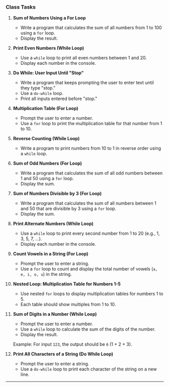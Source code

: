 ### **Class Tasks**

1. **Sum of Numbers Using a For Loop**
   - Write a program that calculates the sum of all numbers from 1 to 100 using a `for` loop.
   - Display the result.

2. **Print Even Numbers (While Loop)**
   - Use a `while` loop to print all even numbers between 1 and 20.
   - Display each number in the console.

3. **Do While: User Input Until "Stop"**
   - Write a program that keeps prompting the user to enter text until they type "stop."
   - Use a `do-while` loop.
   - Print all inputs entered before "stop."

4. **Multiplication Table (For Loop)**
   - Prompt the user to enter a number.
   - Use a `for` loop to print the multiplication table for that number from 1 to 10.

5. **Reverse Counting (While Loop)**
   - Write a program to print numbers from 10 to 1 in reverse order using a `while` loop.

6. **Sum of Odd Numbers (For Loop)**
   - Write a program that calculates the sum of all odd numbers between 1 and 50 using a `for` loop.
   - Display the sum.

7. **Sum of Numbers Divisible by 3 (For Loop)**
   - Write a program that calculates the sum of all numbers between 1 and 50 that are divisible by 3 using a `for` loop.
   - Display the sum.

8. **Print Alternate Numbers (While Loop)**
   - Use a `while` loop to print every second number from 1 to 20 (e.g., 1, 3, 5, 7, ...).
   - Display each number in the console.

9. **Count Vowels in a String (For Loop)**
   - Prompt the user to enter a string.
   - Use a `for` loop to count and display the total number of vowels (`a, e, i, o, u`) in the string.

10. **Nested Loop: Multiplication Table for Numbers 1-5**
    - Use nested `for` loops to display multiplication tables for numbers 1 to 5.
    - Each table should show multiples from 1 to 10.

11. **Sum of Digits in a Number (While Loop)**
    - Prompt the user to enter a number.
    - Use a `while` loop to calculate the sum of the digits of the number.
    - Display the result.
    
    Example: For input `123`, the output should be `6` (1 + 2 + 3).

12. **Print All Characters of a String (Do While Loop)**
    - Prompt the user to enter a string.
    - Use a `do-while` loop to print each character of the string on a new line.

---